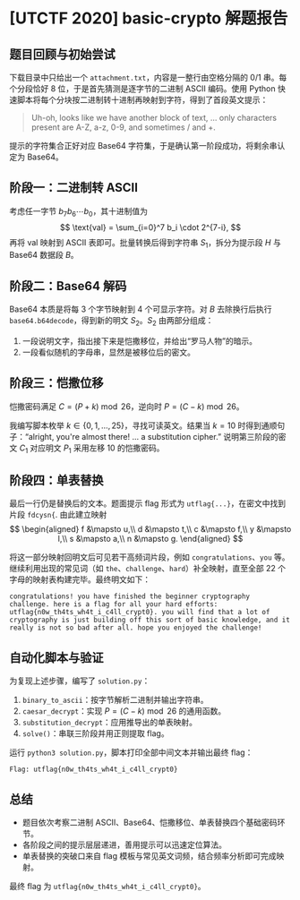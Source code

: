 # [UTCTF 2020] basic-crypto 解题报告

## 题目回顾与初始尝试
下载目录中只给出一个 `attachment.txt`，内容是一整行由空格分隔的 0/1 串。每个分段恰好 $8$ 位，于是首先猜测是逐字节的二进制 ASCII 编码。使用 Python 快速脚本将每个分块按二进制转十进制再映射到字符，得到了首段英文提示：

> Uh-oh, looks like we have another block of text, ... only characters present are A-Z, a-z, 0-9, and sometimes / and +.

提示的字符集合正好对应 Base64 字符集，于是确认第一阶段成功，将剩余串认定为 Base64。

## 阶段一：二进制转 ASCII
考虑任一字节 $b_7b_6\cdots b_0$，其十进制值为
$$
\text{val} = \sum_{i=0}^7 b_i \cdot 2^{7-i},
$$
再将 $\text{val}$ 映射到 ASCII 表即可。批量转换后得到字符串 $S_1$，拆分为提示段 $H$ 与 Base64 数据段 $B$。

## 阶段二：Base64 解码
Base64 本质是将每 $3$ 个字节映射到 $4$ 个可显示字符。对 $B$ 去除换行后执行 `base64.b64decode`，得到新的明文 $S_2$。$S_2$ 由两部分组成：

1. 一段说明文字，指出接下来是恺撒移位，并给出“罗马人物”的暗示。
2. 一段看似随机的字母串，显然是被移位后的密文。

## 阶段三：恺撒位移
恺撒密码满足 $C = (P + k) \bmod 26$，逆向时 $P = (C - k) \bmod 26$。

我编写脚本枚举 $k \in \{0,1,\dots,25\}$，寻找可读英文。结果当 $k = 10$ 时得到通顺句子：“alright, you're almost there! ... a substitution cipher.” 说明第三阶段的密文 $C_1$ 对应明文 $P_1$ 采用左移 $10$ 的恺撒密码。

## 阶段四：单表替换
最后一行仍是替换后的文本。题面提示 flag 形式为 `utflag{...}`，在密文中找到片段 `fdcysn{`. 由此建立映射
$$
\begin{aligned}
 f &\mapsto u,\\
 d &\mapsto t,\\
 c &\mapsto f,\\
 y &\mapsto l,\\
 s &\mapsto a,\\
 n &\mapsto g.
\end{aligned}
$$

将这一部分映射回明文后可见若干高频词片段，例如 `congratulations`、`you` 等。继续利用出现的常见词（如 `the`、`challenge`、`hard`）补全映射，直至全部 22 个字母的映射表构建完毕。最终明文如下：

```
congratulations! you have finished the beginner cryptography challenge. here is a flag for all your hard efforts: utflag{n0w_th4ts_wh4t_i_c4ll_crypt0}. you will find that a lot of cryptography is just building off this sort of basic knowledge, and it really is not so bad after all. hope you enjoyed the challenge!
```

## 自动化脚本与验证
为复现上述步骤，编写了 `solution.py`：

1. `binary_to_ascii`：按字节解析二进制并输出字符串。
2. `caesar_decrypt`：实现 $P = (C - k) \bmod 26$ 的通用函数。
3. `substitution_decrypt`：应用推导出的单表映射。
4. `solve()`：串联三阶段并用正则提取 flag。

运行 `python3 solution.py`，脚本打印全部中间文本并输出最终 flag：

```
Flag: utflag{n0w_th4ts_wh4t_i_c4ll_crypt0}
```

## 总结
- 题目依次考察二进制 ASCII、Base64、恺撒移位、单表替换四个基础密码环节。
- 各阶段之间的提示层层递进，善用提示可以迅速定位算法。
- 单表替换的突破口来自 flag 模板与常见英文词频，结合频率分析即可完成映射。

最终 flag 为 $\texttt{utflag\{n0w_th4ts_wh4t_i_c4ll_crypt0\}}$。
